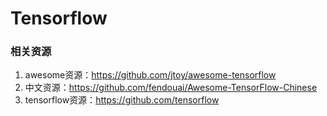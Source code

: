 # Tensorflow

### 相关资源

1. awesome资源：https://github.com/jtoy/awesome-tensorflow
2. 中文资源：https://github.com/fendouai/Awesome-TensorFlow-Chinese
3. tensorflow资源：https://github.com/tensorflow
